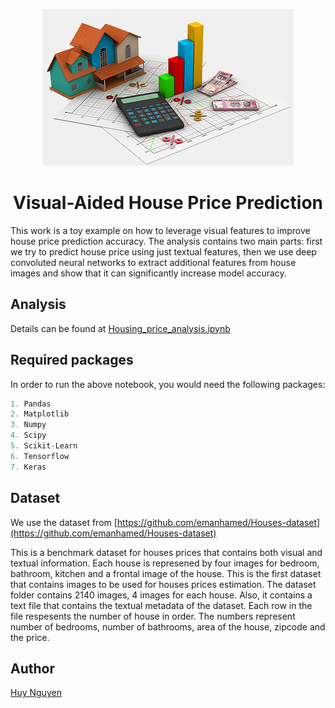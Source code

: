 <p align="center"><img src="images/house.png"></p>

<h1 align="center">Visual-Aided House Price Prediction</h1>

This work is a toy example on how to leverage visual features to improve house price prediction accuracy. The analysis contains two main parts: first we try to predict house price using just textual features, then we use deep convoluted neural networks to extract additional features from house images and show that it can significantly increase model accuracy.

## Analysis

Details can be found at [Housing_price_analysis.ipynb](Housing_price_analysis.ipynb)

## Required packages

In order to run the above notebook, you would need the following packages:

```js
1. Pandas
2. Matplotlib
3. Numpy
4. Scipy
5. Scikit-Learn
6. Tensorflow
7. Keras
```

## Dataset

We use the dataset from [https://github.com/emanhamed/Houses-dataset](https://github.com/emanhamed/Houses-dataset)

This is a benchmark dataset for houses prices that contains both visual and textual information. Each house is represened by four images for bedroom, bathroom, kitchen and a frontal image of the house. This is the first dataset that contains images to be used for houses prices estimation. The dataset folder contains 2140 images, 4 images for each house. Also, it contains a text file that contains the textual metadata of the dataset. Each row in the file respesents the number of house in order. The numbers represent number of bedrooms, number of bathrooms, area of the house, zipcode and the price.

## Author

[Huy Nguyen](https://huy302.github.io)
